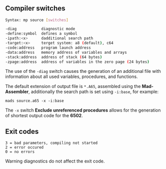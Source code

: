 #

## Compiler switches

```bash
Syntax: mp source [switches]

-diag           diagnostic mode
-define:symbol  defines a symbol
-ipath:<x>      dadditional search path
-target:<x>     terget system: a8 (default), c64
-code:address   program launch address
-data:address   memory address of variables and arrays
-stack:address  address of stack (64 bytes)
-zpage:address  address of variables in the zero page (24 bytes)
```

The use of the `-diag` switch causes the generation of an additional file with information about all used variables, procedures, and functions.

The default extension of output file is `*.A65`, assembled using the **Mad-Assembler**, additionally the search path is set using `-i:base`, for example:

    mads source.a65 -x -i:base

The `-x` switch **Exclude unreferenced procedures** allows for the generation of shortest output code for the **6502**.

## Exit codes

    3 = bad parameters, compiling not started
    2 = error occured
    0 = no errors

Warning diagnostics do not affect the exit code.
